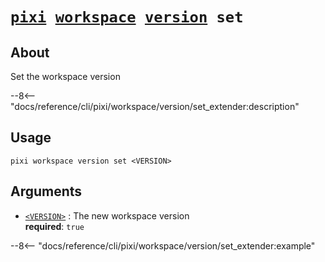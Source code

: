 <!--- This file is autogenerated. Do not edit manually! -->
# <code>[pixi](../../../pixi.md) [workspace](../../workspace.md) [version](../version.md) set</code>

## About
Set the workspace version

--8<-- "docs/reference/cli/pixi/workspace/version/set_extender:description"

## Usage
```
pixi workspace version set <VERSION>
```

## Arguments
- <a id="arg-<VERSION>" href="#arg-<VERSION>">`<VERSION>`</a>
:  The new workspace version
<br>**required**: `true`

--8<-- "docs/reference/cli/pixi/workspace/version/set_extender:example"
